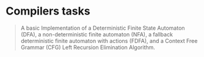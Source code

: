 # Compilers tasks
> A basic Implementation of a Deterministic Finite State Automaton (DFA), a non-deterministic finite automaton (NFA), a fallback deterministic finite automaton with actions (FDFA), and a Context Free Grammar (CFG) Left Recursion Elimination Algorithm.




